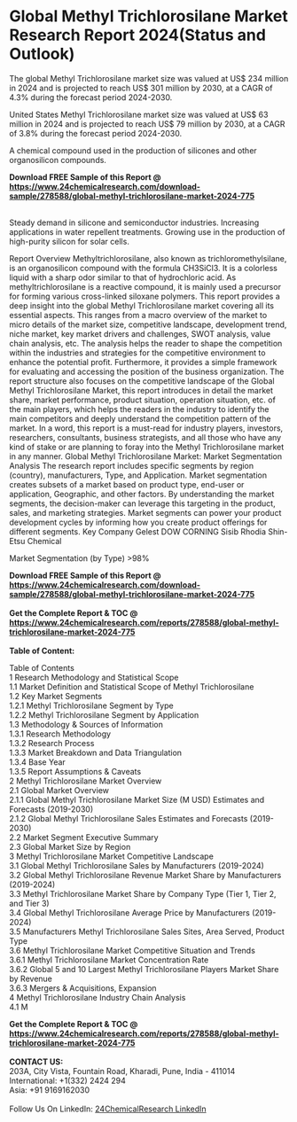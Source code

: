 <h1>Global Methyl Trichlorosilane Market Research Report 2024(Status and Outlook)</h1><p>The global Methyl Trichlorosilane market size was valued at US$ 234 million in 2024 and is projected to reach US$ 301 million by 2030, at a CAGR of 4.3% during the forecast period 2024-2030.</p><p>
United States Methyl Trichlorosilane market size was valued at US$ 63 million in 2024 and is projected to reach US$ 79 million by 2030, at a CAGR of 3.8% during the forecast period 2024-2030.</p><p>
A chemical compound used in the production of silicones and other organosilicon compounds.</p><div><b>Download FREE Sample of this Report @ 
            <a href="https://www.24chemicalresearch.com/download-sample/278588/global-methyl-trichlorosilane-market-2024-775">
            https://www.24chemicalresearch.com/download-sample/278588/global-methyl-trichlorosilane-market-2024-775</a></b></div><br><p>
Steady demand in silicone and semiconductor industries. Increasing applications in water repellent treatments. Growing use in the production of high-purity silicon for solar cells.</p><p>
Report Overview
Methyltrichlorosilane, also known as trichloromethylsilane, is an organosilicon compound with the formula CH3SiCl3. It is a colorless liquid with a sharp odor similar to that of hydrochloric acid. As methyltrichlorosilane is a reactive compound, it is mainly used a precursor for forming various cross-linked siloxane polymers.
This report provides a deep insight into the global Methyl Trichlorosilane market covering all its essential aspects. This ranges from a macro overview of the market to micro details of the market size, competitive landscape, development trend, niche market, key market drivers and challenges, SWOT analysis, value chain analysis, etc.
The analysis helps the reader to shape the competition within the industries and strategies for the competitive environment to enhance the potential profit. Furthermore, it provides a simple framework for evaluating and accessing the position of the business organization. The report structure also focuses on the competitive landscape of the Global Methyl Trichlorosilane Market, this report introduces in detail the market share, market performance, product situation, operation situation, etc. of the main players, which helps the readers in the industry to identify the main competitors and deeply understand the competition pattern of the market.
In a word, this report is a must-read for industry players, investors, researchers, consultants, business strategists, and all those who have any kind of stake or are planning to foray into the Methyl Trichlorosilane market in any manner.
Global Methyl Trichlorosilane Market: Market Segmentation Analysis
The research report includes specific segments by region (country), manufacturers, Type, and Application. Market segmentation creates subsets of a market based on product type, end-user or application, Geographic, and other factors. By understanding the market segments, the decision-maker can leverage this targeting in the product, sales, and marketing strategies. Market segments can power your product development cycles by informing how you create product offerings for different segments.
Key Company
Gelest
DOW CORNING
Sisib
Rhodia
Shin-Etsu Chemical</p><p>
Market Segmentation (by Type)
&gt;98%
</p><div><b>Download FREE Sample of this Report @ 
            <a href="https://www.24chemicalresearch.com/download-sample/278588/global-methyl-trichlorosilane-market-2024-775">
            https://www.24chemicalresearch.com/download-sample/278588/global-methyl-trichlorosilane-market-2024-775</a></b></div><br><div><b>Get the Complete Report & TOC @ 
            <a href="https://www.24chemicalresearch.com/reports/278588/global-methyl-trichlorosilane-market-2024-775">
            https://www.24chemicalresearch.com/reports/278588/global-methyl-trichlorosilane-market-2024-775</a></b></div><br>
            <b>Table of Content:</b><p>Table of Contents<br />
1 Research Methodology and Statistical Scope<br />
1.1 Market Definition and Statistical Scope of Methyl Trichlorosilane<br />
1.2 Key Market Segments<br />
1.2.1 Methyl Trichlorosilane Segment by Type<br />
1.2.2 Methyl Trichlorosilane Segment by Application<br />
1.3 Methodology & Sources of Information<br />
1.3.1 Research Methodology<br />
1.3.2 Research Process<br />
1.3.3 Market Breakdown and Data Triangulation<br />
1.3.4 Base Year<br />
1.3.5 Report Assumptions & Caveats<br />
2 Methyl Trichlorosilane Market Overview<br />
2.1 Global Market Overview<br />
2.1.1 Global Methyl Trichlorosilane Market Size (M USD) Estimates and Forecasts (2019-2030)<br />
2.1.2 Global Methyl Trichlorosilane Sales Estimates and Forecasts (2019-2030)<br />
2.2 Market Segment Executive Summary<br />
2.3 Global Market Size by Region<br />
3 Methyl Trichlorosilane Market Competitive Landscape<br />
3.1 Global Methyl Trichlorosilane Sales by Manufacturers (2019-2024)<br />
3.2 Global Methyl Trichlorosilane Revenue Market Share by Manufacturers (2019-2024)<br />
3.3 Methyl Trichlorosilane Market Share by Company Type (Tier 1, Tier 2, and Tier 3)<br />
3.4 Global Methyl Trichlorosilane Average Price by Manufacturers (2019-2024)<br />
3.5 Manufacturers Methyl Trichlorosilane Sales Sites, Area Served, Product Type<br />
3.6 Methyl Trichlorosilane Market Competitive Situation and Trends<br />
3.6.1 Methyl Trichlorosilane Market Concentration Rate<br />
3.6.2 Global 5 and 10 Largest Methyl Trichlorosilane Players Market Share by Revenue<br />
3.6.3 Mergers & Acquisitions, Expansion<br />
4 Methyl Trichlorosilane Industry Chain Analysis<br />
4.1 M</p><div><b>Get the Complete Report & TOC @ 
            <a href="https://www.24chemicalresearch.com/reports/278588/global-methyl-trichlorosilane-market-2024-775">
            https://www.24chemicalresearch.com/reports/278588/global-methyl-trichlorosilane-market-2024-775</a></b></div><br><b>CONTACT US:</b><br>
            203A, City Vista, Fountain Road, Kharadi, Pune, India - 411014<br>
            International: +1(332) 2424 294<br>
            Asia: +91 9169162030 <br><br>
            Follow Us On LinkedIn: <a href="https://www.linkedin.com/company/24chemicalresearch/">24ChemicalResearch LinkedIn</a>
